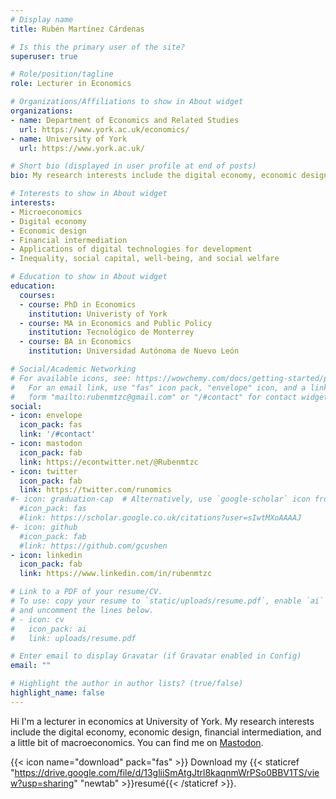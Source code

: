 ```yaml
---
# Display name
title: Rubén Martínez Cárdenas

# Is this the primary user of the site?
superuser: true

# Role/position/tagline
role: Lecturer in Economics

# Organizations/Affiliations to show in About widget
organizations:
- name: Department of Economics and Related Studies  
  url: https://www.york.ac.uk/economics/  
- name: University of York
  url: https://www.york.ac.uk/

# Short bio (displayed in user profile at end of posts)
bio: My research interests include the digital economy, economic design, financial intermediation, and a little bit of macroeconomics.

# Interests to show in About widget
interests:
- Microeconomics
- Digital economy
- Economic design
- Financial intermediation
- Applications of digital technologies for development
- Inequality, social capital, well-being, and social welfare

# Education to show in About widget
education:
  courses:
  - course: PhD in Economics
    institution: Univeristy of York
  - course: MA in Economics and Public Policy
    institution: Tecnológico de Monterrey
  - course: BA in Economics
    institution: Universidad Autónoma de Nuevo León

# Social/Academic Networking
# For available icons, see: https://wowchemy.com/docs/getting-started/page-builder/#icons
#   For an email link, use "fas" icon pack, "envelope" icon, and a link in the
#   form "mailto:rubenmtzc@gmail.com" or "/#contact" for contact widget.
social:
- icon: envelope
  icon_pack: fas
  link: '/#contact'
- icon: mastodon
  icon_pack: fab
  link: https://econtwitter.net/@Rubenmtzc
- icon: twitter
  icon_pack: fab
  link: https://twitter.com/runomics
#- icon: graduation-cap  # Alternatively, use `google-scholar` icon from `ai` icon pack
  #icon_pack: fas
  #link: https://scholar.google.co.uk/citations?user=sIwtMXoAAAAJ
#- icon: github
  #icon_pack: fab
  #link: https://github.com/gcushen
- icon: linkedin
  icon_pack: fab
  link: https://www.linkedin.com/in/rubenmtzc

# Link to a PDF of your resume/CV.
# To use: copy your resume to `static/uploads/resume.pdf`, enable `ai` icons in `params.toml`, 
# and uncomment the lines below.
# - icon: cv
#   icon_pack: ai
#   link: uploads/resume.pdf

# Enter email to display Gravatar (if Gravatar enabled in Config)
email: ""

# Highlight the author in author lists? (true/false)
highlight_name: false
---
```


Hi I'm a lecturer in economics at University of York. My research interests include the digital economy, economic design, financial intermediation, and a little bit of macroeconomics. You can find me on <i class="fab fa-mastodon"></i> <a rel="me" href="https://econtwitter.net/@Rubenmtzc">Mastodon</a>.

{{< icon name="download" pack="fas" >}} Download my {{< staticref "https://drive.google.com/file/d/13gliiSmAtgJtrl8kaqnmWrPSo0BBV1TS/view?usp=sharing" "newtab" >}}resumé{{< /staticref >}}.
